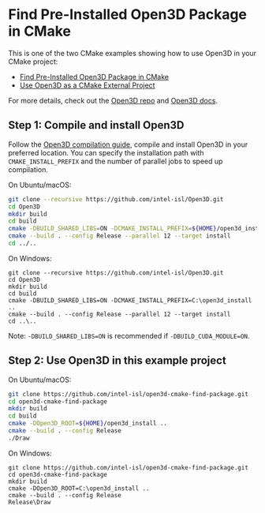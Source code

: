 # Find Pre-Installed Open3D Package in CMake

This is one of the two CMake examples showing how to use Open3D in your CMake
project:

* [Find Pre-Installed Open3D Package in CMake](https://github.com/intel-isl/open3d-cmake-find-package)
* [Use Open3D as a CMake External Project](https://github.com/intel-isl/open3d-cmake-external-project)

For more details, check out the [Open3D repo](https://github.com/intel-isl/Open3D) and
[Open3D docs](http://www.open3d.org/docs/release/cpp_project.html).

## Step 1: Compile and install Open3D

Follow the [Open3D compilation guide](http://www.open3d.org/docs/release/compilation.html),
compile and install Open3D in your preferred location. You can specify the
installation path with `CMAKE_INSTALL_PREFIX` and the number of parallel jobs
to speed up compilation.

On Ubuntu/macOS:

```bash
git clone --recursive https://github.com/intel-isl/Open3D.git
cd Open3D
mkdir build
cd build
cmake -DBUILD_SHARED_LIBS=ON -DCMAKE_INSTALL_PREFIX=${HOME}/open3d_install ..
cmake --build . --config Release --parallel 12 --target install
cd ../..
```

On Windows:

```batch
git clone --recursive https://github.com/intel-isl/Open3D.git
cd Open3D
mkdir build
cd build
cmake -DBUILD_SHARED_LIBS=ON -DCMAKE_INSTALL_PREFIX=C:\open3d_install ..
cmake --build . --config Release --parallel 12 --target install
cd ..\..
```

Note: `-DBUILD_SHARED_LIBS=ON` is recommended if `-DBUILD_CUDA_MODULE=ON`.

## Step 2: Use Open3D in this example project

On Ubuntu/macOS:

```bash
git clone https://github.com/intel-isl/open3d-cmake-find-package.git
cd open3d-cmake-find-package
mkdir build
cd build
cmake -DOpen3D_ROOT=${HOME}/open3d_install ..
cmake --build . --config Release
./Draw
```

On Windows:

```batch
git clone https://github.com/intel-isl/open3d-cmake-find-package.git
cd open3d-cmake-find-package
mkdir build
cmake -DOpen3D_ROOT=C:\open3d_install ..
cmake --build . --config Release
Release\Draw
```
